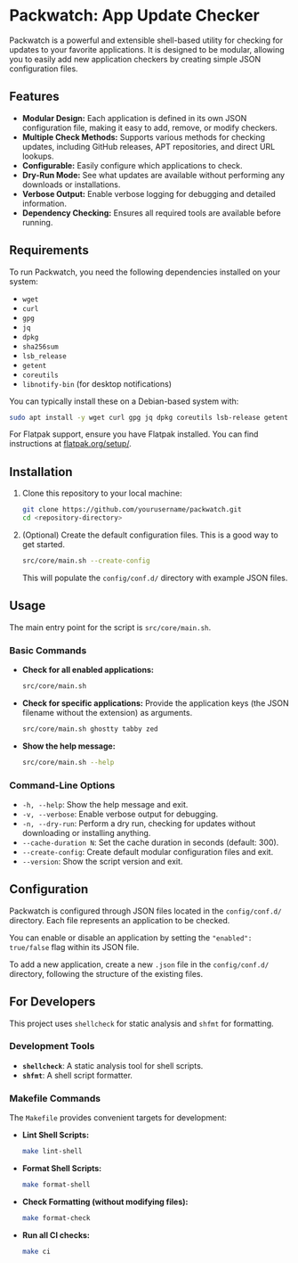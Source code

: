 # Packwatch: App Update Checker

Packwatch is a powerful and extensible shell-based utility for checking for updates to your favorite applications. It is designed to be modular, allowing you to easily add new application checkers by creating simple JSON configuration files.

## Features

- **Modular Design:** Each application is defined in its own JSON configuration file, making it easy to add, remove, or modify checkers.
- **Multiple Check Methods:** Supports various methods for checking updates, including GitHub releases, APT repositories, and direct URL lookups.
- **Configurable:** Easily configure which applications to check.
- **Dry-Run Mode:** See what updates are available without performing any downloads or installations.
- **Verbose Output:** Enable verbose logging for debugging and detailed information.
- **Dependency Checking:** Ensures all required tools are available before running.

## Requirements

To run Packwatch, you need the following dependencies installed on your system:

- `wget`
- `curl`
- `gpg`
- `jq`
- `dpkg`
- `sha256sum`
- `lsb_release`
- `getent`
- `coreutils`
- `libnotify-bin` (for desktop notifications)

You can typically install these on a Debian-based system with:
```bash
sudo apt install -y wget curl gpg jq dpkg coreutils lsb-release getent libnotify-bin
```

For Flatpak support, ensure you have Flatpak installed. You can find instructions at [flatpak.org/setup/](https://flatpak.org/setup/).

## Installation

1.  Clone this repository to your local machine:
    ```bash
    git clone https://github.com/yourusername/packwatch.git
    cd <repository-directory>
    ```
2.  (Optional) Create the default configuration files. This is a good way to get started.
    ```bash
    src/core/main.sh --create-config
    ```
    This will populate the `config/conf.d/` directory with example JSON files.

## Usage

The main entry point for the script is `src/core/main.sh`.

### Basic Commands

-   **Check for all enabled applications:**
    ```bash
    src/core/main.sh
    ```

-   **Check for specific applications:**
    Provide the application keys (the JSON filename without the extension) as arguments.
    ```bash
    src/core/main.sh ghostty tabby zed
    ```

-   **Show the help message:**
    ```bash
    src/core/main.sh --help
    ```

### Command-Line Options

-   `-h, --help`: Show the help message and exit.
-   `-v, --verbose`: Enable verbose output for debugging.
-   `-n, --dry-run`: Perform a dry run, checking for updates without downloading or installing anything.
-   `--cache-duration N`: Set the cache duration in seconds (default: 300).
-   `--create-config`: Create default modular configuration files and exit.
-   `--version`: Show the script version and exit.

## Configuration

Packwatch is configured through JSON files located in the `config/conf.d/` directory. Each file represents an application to be checked.

You can enable or disable an application by setting the `"enabled": true/false` flag within its JSON file.

To add a new application, create a new `.json` file in the `config/conf.d/` directory, following the structure of the existing files.

## For Developers

This project uses `shellcheck` for static analysis and `shfmt` for formatting.

### Development Tools

-   **`shellcheck`**: A static analysis tool for shell scripts.
-   **`shfmt`**: A shell script formatter.

### Makefile Commands

The `Makefile` provides convenient targets for development:

-   **Lint Shell Scripts:**
    ```bash
    make lint-shell
    ```

-   **Format Shell Scripts:**
    ```bash
    make format-shell
    ```

-   **Check Formatting (without modifying files):**
    ```bash
    make format-check
    ```

-   **Run all CI checks:**
    ```bash
    make ci
    ```
